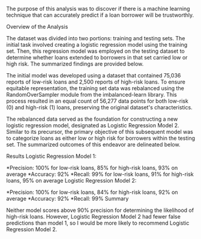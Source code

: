The purpose of this analysis was to discover if there is a machine learning technique that can accurately predict if a loan borrower will be trustworthly. 

Overview of the Analysis

The dataset was divided into two portions: training and testing sets. The initial task involved creating a logistic regression model using the training set. Then, this regression model was employed on the testing dataset to determine whether loans extended to borrowers in that set carried low or high risk. The summarized findings are provided below.

The initial model was developed using a dataset that contained 75,036 reports of low-risk loans and 2,500 reports of high-risk loans. To ensure equitable representation, the training set data was rebalanced using the RandomOverSampler module from the imbalanced-learn library. This process resulted in an equal count of 56,277 data points for both low-risk (0) and high-risk (1) loans, preserving the original dataset's characteristics.

The rebalanced data served as the foundation for constructing a new logistic regression model, designated as Logistic Regression Model 2. Similar to its precursor, the primary objective of this subsequent model was to categorize loans as either low or high risk for borrowers within the testing set. The summarized outcomes of this endeavor are delineated below.

Results
Logistic Regression Model 1:

*Precision: 100% for low-risk loans, 85% for high-risk loans, 93% on average
*Accuracy: 92%
*Recall: 99% for low-risk loans, 91% for high-risk loans, 95% on average
Logistic Regression Model 2:

*Precision: 100% for low-risk loans, 84% for high-risk loans, 92% on average
*Accuracy: 92%
*Recall: 99%
Summary

Neither model scores above 90% precision for determining the likelihood of high-risk loans. However, Logistic Regression Model 2 had fewer false predictions than model 1, so I would be more likely to recommend Logistic Regression Model 2. 
